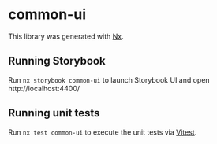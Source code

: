 # common-ui

This library was generated with [Nx](https://nx.dev).

## Running Storybook

Run `nx storybook common-ui` to launch Storybook UI and open http://localhost:4400/

## Running unit tests

Run `nx test common-ui` to execute the unit tests via [Vitest](https://vitest.dev/).
